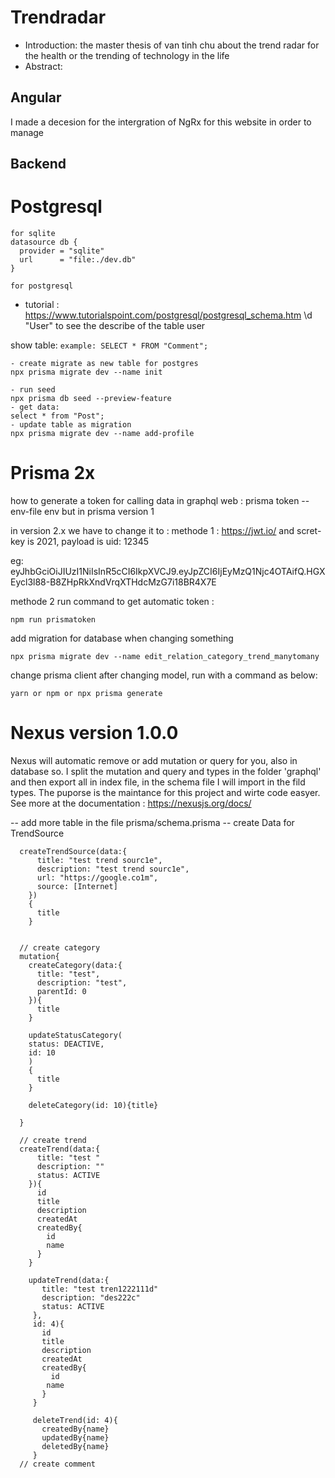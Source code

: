 # Trendradar
- Introduction: the master thesis of van tinh chu about the trend radar for the health or the trending of technology in the life
- Abstract:
#####

## Angular 
I made a decesion for the intergration of NgRx for this website in order to manage 
## Backend 
# Postgresql 
```
for sqlite
datasource db {
  provider = "sqlite"
  url      = "file:./dev.db"
}

for postgresql
```
- tutorial : https://www.tutorialspoint.com/postgresql/postgresql_schema.htm
\d "User" to see the describe of the table user

show table:
``
example:
SELECT * FROM "Comment";
``

```
- create migrate as new table for postgres
npx prisma migrate dev --name init

- run seed 
npx prisma db seed --preview-feature
- get data:
select * from "Post";
- update table as migration
npx prisma migrate dev --name add-profile
```

#####

# Prisma 2x
how to generate a token for calling data in graphql web :
prisma token --env-file env but in prisma version 1

in version 2.x we have to change it to : 
methode 1 : https://jwt.io/ and scret-key is 2021, payload is uid: 12345

eg: eyJhbGciOiJIUzI1NiIsInR5cCI6IkpXVCJ9.eyJpZCI6IjEyMzQ1Njc4OTAifQ.HGXEycl3l88-B8ZHpRkXndVrqXTHdcMzG7i18BR4X7E

methode 2 run command to get automatic token : 
```
npm run prismatoken
```
add migration for database when changing something
```
npx prisma migrate dev --name edit_relation_category_trend_manytomany
```
change prisma client after changing model, run with a command as below:
```
yarn or npm or npx prisma generate
```


# Nexus version 1.0.0
Nexus will automatic remove or add mutation or query for you, also in database so.
I split the mutation and query and types in the folder 'graphql' and then export all in index file, in the schema file I will import in the fild types.
The puporse is the maintance for this project and wirte code easyer.
See more at the documentation : https://nexusjs.org/docs/

-- add more table in the file prisma/schema.prisma
-- create Data for TrendSource
```
  createTrendSource(data:{
      title: "test trend sourc1e",
      description: "test trend sourc1e",
      url: "https://google.co1m",
      source: [Internet] 
    })
    {
      title
    }
```

```

  // create category
  mutation{
    createCategory(data:{
      title: "test",
      description: "test",
      parentId: 0
    }){
      title
    }
    
    updateStatusCategory(
    status: DEACTIVE,
    id: 10
    )
    {
      title
    }
    
    deleteCategory(id: 10){title}
  
  }
```
    
````
  // create trend
  createTrend(data:{
      title: "test "
      description: ""
      status: ACTIVE
    }){
      id
      title
      description
      createdAt
      createdBy{
        id
      	name
      }
    }
    
    updateTrend(data:{
       title: "test tren1222111d"
       description: "des222c"
       status: ACTIVE
     },
     id: 4){
       id
       title
       description
       createdAt
       createdBy{
         id
       	name
       }
     }
     
     deleteTrend(id: 4){
       createdBy{name}
       updatedBy{name}
       deletedBy{name}
     }
  // create comment
````

